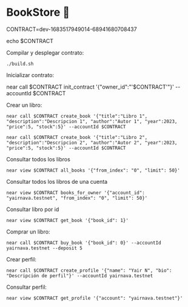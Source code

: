 # BookStore 📄

CONTRACT=dev-1683517949014-68941680708437

echo $CONTRACT

Compilar y desplegar contrato:

    ./build.sh

Inicializar contrato:

near call $CONTRACT init_contract '{"owner_id":"'$CONTRACT'"}' --accountId $CONTRACT

Crear un libro:

    near call $CONTRACT create_book '{"title":"Libro 1", "description":"Descripcion 1", "author":"Autor 1", "year":2023, "price":5, "stock":5}' --accountId $CONTRACT

    near call $CONTRACT create_book '{"title":"Libro 2", "description":"Descripcion 2", "author":"Autor 2", "year":2023, "price":5, "stock":5}' --accountId $CONTRACT

Consultar todos los libros

    near view $CONTRACT all_books '{"from_index": "0", "limit": 50}'

Consultar todos los libros de una cuenta

    near view $CONTRACT books_for_owner '{"account_id": "yairnava.testnet", "from_index": "0", "limit": 50}'

Consultar libro por id

    near view $CONTRACT get_book '{"book_id": 1}'

Comprar un libro:

    near call $CONTRACT buy_book '{"book_id": 0}' --accountId yairnava.testnet --deposit 5

Crear perfil:

    near call $CONTRACT create_profile '{"name": "Yair N", "bio": "Descripción de perfil"}' --accountId yairnava.testnet

Consultar perfil:

    near view $CONTRACT get_profile '{"account": "yairnava.testnet"}'